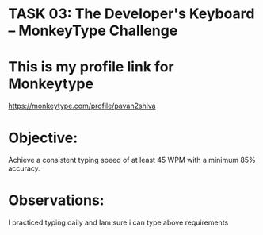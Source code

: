 # TASK 03: The Developer's Keyboard – MonkeyType Challenge

# This is my profile link for Monkeytype
https://monkeytype.com/profile/pavan2shiva

# Objective:

Achieve a consistent typing speed of at least 45 WPM with a minimum 85% accuracy.

# Observations:

I practiced typing daily and Iam sure i can type above requirements
